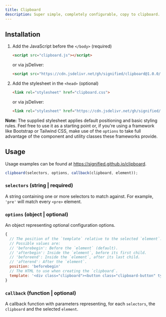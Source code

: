 ```yaml
---
title: Clipboard
description: Super simple, completely configurable, copy to clipboard.
---
```


## Installation

1. Add the JavaScript before the `</body>` (required)

    ```html
    <script src="clipboard.js"></script>
    ```

    or via jsDeliver:

    ```html
    <script src="https://cdn.jsdelivr.net/gh/signified/clipboard@1.0.0/clipboard.min.js"></script>
    ```

1. Add the stylesheet in the `<head>` (optional)

    ```html
    <link rel="stylesheet" href="clipboard.css">
    ```

    or via jsDeliver:

    ```html
    <link rel="stylesheet" href="https://cdn.jsdelivr.net/gh/signified/clipboard@1.0.0/clipboard.min.css">
    ```

**Note:** The supplied stylesheet applies default positioning and basic styling rules. Feel free to use it as a starting point or, if you're using a framework like Bootstrap or Tailwind CSS, make use of the `options` to take full advantage of the component and utility classes these frameworks provide.

## Usage

Usage examples can be found at https://signified.github.io/clipboard.

```javascript
clipboard(selectors, options, callback(clipboard, element));
```

### `selectors` (string | required)

A string containing one or more selectors to match against. For example, `'pre'` will match every `<pre>` element.

### `options` (object | optional)

An object representing optional configuration options.

```javascript
{
  // The position of the `template` relative to the selected `element`.
  // Possible values are:
  // 'beforebegin': Before the `element` (default).
  // 'afterbegin': Inside the `element`, before its first child.
  // 'beforeend': Inside the `element`, after its last child.
  // 'afterend': After the `element`.
  position: 'beforebegin'
  // The HTML to use when creating the `clipboard`.
  template: '<div class="clipboard"><button class="clipboard-button" type="button">Copy</button></div>'
}
```

### `callback` (function | optional)

A callback function with parameters representing, for each `selectors`, the `clipboard` and the selected `element`.
